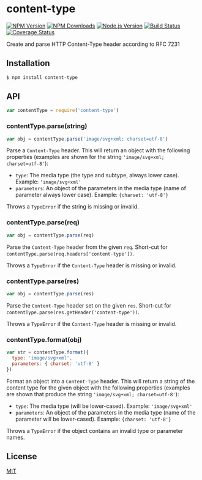 # content-type

[![NPM Version](https://badgen.net/npm/v/content-type)](https://npmjs.org/package/content-type) [![NPM Downloads](https://badgen.net/npm/dm/content-type)](https://npmjs.org/package/content-type) [![Node.js Version](https://badgen.net/npm/node/content-type)](https://nodejs.org/en/download) [![Build Status](https://badgen.net/github/checks/jshttp/content-type/master?label=ci)](https://github.com/jshttp/content-type/actions/workflows/ci.yml) [![Coverage Status](https://badgen.net/coveralls/c/github/jshttp/content-type/master)](https://coveralls.io/r/jshttp/content-type?branch=master)

Create and parse HTTP Content-Type header according to RFC 7231

## Installation

```sh
$ npm install content-type
```

## API

```js
var contentType = require('content-type')
```

### contentType.parse(string)

```js
var obj = contentType.parse('image/svg+xml; charset=utf-8')
```

Parse a `Content-Type` header. This will return an object with the following properties (examples are shown for the string `'image/svg+xml; charset=utf-8'`):

* `type`: The media type (the type and subtype, always lower case). Example: `'image/svg+xml'`
* `parameters`: An object of the parameters in the media type (name of parameter always lower case). Example: `{charset: 'utf-8'}`

Throws a `TypeError` if the string is missing or invalid.

### contentType.parse(req)

```js
var obj = contentType.parse(req)
```

Parse the `Content-Type` header from the given `req`. Short-cut for `contentType.parse(req.headers['content-type'])`.

Throws a `TypeError` if the `Content-Type` header is missing or invalid.

### contentType.parse(res)

```js
var obj = contentType.parse(res)
```

Parse the `Content-Type` header set on the given `res`. Short-cut for `contentType.parse(res.getHeader('content-type'))`.

Throws a `TypeError` if the `Content-Type` header is missing or invalid.

### contentType.format(obj)

```js
var str = contentType.format({
  type: 'image/svg+xml',
  parameters: { charset: 'utf-8' }
})
```

Format an object into a `Content-Type` header. This will return a string of the content type for the given object with the following properties (examples are shown that produce the string `'image/svg+xml; charset=utf-8'`):

* `type`: The media type (will be lower-cased). Example: `'image/svg+xml'`
* `parameters`: An object of the parameters in the media type (name of the parameter will be lower-cased). Example: `{charset: 'utf-8'}`

Throws a `TypeError` if the object contains an invalid type or parameter names.

## License

[MIT](../../../../backend/node\_modules/content-type/LICENSE/)
